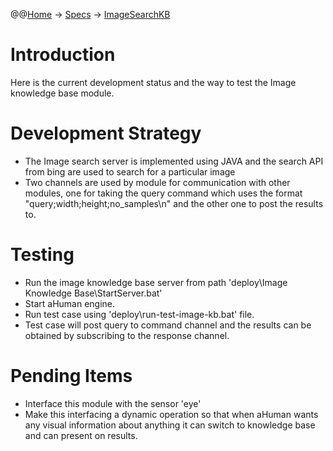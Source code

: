 @@[Home](Home.md) -> [Specs](Specs.md) -> [ImageSearchKB](ImageSearchKB.md)

# Introduction #

Here is the current development status and the way to test the Image knowledge base module.

# Development Strategy #
  * The Image search server is implemented using JAVA and the search API from bing are used to search for a particular image
  * Two channels are used by module for communication with other modules, one for taking the query command which uses the format "query;width;height;no\_samples\n" and the other one to post the results to.

# Testing #
  * Run the image knowledge base server from path 'deploy\Image Knowledge Base\StartServer.bat'
  * Start aHuman engine.
  * Run test case using 'deploy\run-test-image-kb.bat' file.
  * Test case will post query to command channel and the results can be obtained by subscribing to the response channel.

# Pending Items #
  * Interface this module with the sensor 'eye'
  * Make this interfacing a dynamic operation so that when aHuman wants any visual information about anything it can switch to knowledge base and can present on results.